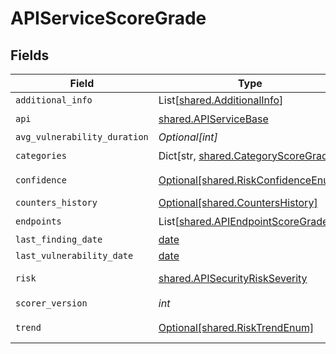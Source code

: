 # APIServiceScoreGrade


## Fields

| Field                                                                              | Type                                                                               | Required                                                                           | Description                                                                        |
| ---------------------------------------------------------------------------------- | ---------------------------------------------------------------------------------- | ---------------------------------------------------------------------------------- | ---------------------------------------------------------------------------------- |
| `additional_info`                                                                  | List[[shared.AdditionalInfo](../../models/shared/additionalinfo.md)]               | :heavy_minus_sign:                                                                 | N/A                                                                                |
| `api`                                                                              | [shared.APIServiceBase](../../models/shared/apiservicebase.md)                     | :heavy_check_mark:                                                                 | N/A                                                                                |
| `avg_vulnerability_duration`                                                       | *Optional[int]*                                                                    | :heavy_minus_sign:                                                                 | N/A                                                                                |
| `categories`                                                                       | Dict[str, [shared.CategoryScoreGrade](../../models/shared/categoryscoregrade.md)]  | :heavy_check_mark:                                                                 | N/A                                                                                |
| `confidence`                                                                       | [Optional[shared.RiskConfidenceEnum]](../../models/shared/riskconfidenceenum.md)   | :heavy_minus_sign:                                                                 | An enumeration.                                                                    |
| `counters_history`                                                                 | [Optional[shared.CountersHistory]](../../models/shared/countershistory.md)         | :heavy_minus_sign:                                                                 | N/A                                                                                |
| `endpoints`                                                                        | List[[shared.APIEndpointScoreGrade](../../models/shared/apiendpointscoregrade.md)] | :heavy_check_mark:                                                                 | N/A                                                                                |
| `last_finding_date`                                                                | [date](https://docs.python.org/3/library/datetime.html#date-objects)               | :heavy_minus_sign:                                                                 | N/A                                                                                |
| `last_vulnerability_date`                                                          | [date](https://docs.python.org/3/library/datetime.html#date-objects)               | :heavy_minus_sign:                                                                 | N/A                                                                                |
| `risk`                                                                             | [shared.APISecurityRiskSeverity](../../models/shared/apisecurityriskseverity.md)   | :heavy_check_mark:                                                                 | An `enum`eration.                                                                  |
| `scorer_version`                                                                   | *int*                                                                              | :heavy_check_mark:                                                                 | N/A                                                                                |
| `trend`                                                                            | [Optional[shared.RiskTrendEnum]](../../models/shared/risktrendenum.md)             | :heavy_minus_sign:                                                                 | An enumeration.                                                                    |
